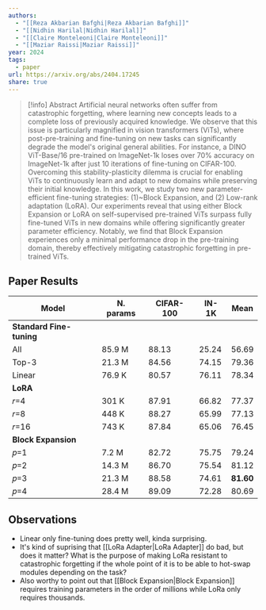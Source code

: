 ```yaml
---
authors:
  - "[[Reza Akbarian Bafghi|Reza Akbarian Bafghi]]"
  - "[[Nidhin Harilal|Nidhin Harilal]]"
  - "[[Claire Monteleoni|Claire Monteleoni]]"
  - "[[Maziar Raissi|Maziar Raissi]]"
year: 2024
tags:
  - paper
url: https://arxiv.org/abs/2404.17245
share: true
---
```

> [!info] Abstract
> Artificial neural networks often suffer from catastrophic forgetting, where learning new concepts leads to a complete loss of previously acquired knowledge. We observe that this issue is particularly magnified in vision transformers (ViTs), where post-pre-training and fine-tuning on new tasks can significantly degrade the model's original general abilities. For instance, a DINO ViT-Base/16 pre-trained on ImageNet-1k loses over 70% accuracy on ImageNet-1k after just 10 iterations of fine-tuning on CIFAR-100. Overcoming this stability-plasticity dilemma is crucial for enabling ViTs to continuously learn and adapt to new domains while preserving their initial knowledge. In this work, we study two new parameter-efficient fine-tuning strategies: (1)~Block Expansion, and (2) Low-rank adaptation (LoRA). Our experiments reveal that using either Block Expansion or LoRA on self-supervised pre-trained ViTs surpass fully fine-tuned ViTs in new domains while offering significantly greater parameter efficiency. Notably, we find that Block Expansion experiences only a minimal performance drop in the pre-training domain, thereby effectively mitigating catastrophic forgetting in pre-trained ViTs.
  

## Paper Results

| Model                    | N. params | CIFAR-100 | IN-1K | Mean      |
| ------------------------ | --------- | --------- | ----- | --------- |
| **Standard Fine-tuning** |           |           |       |           |
| All                      | 85.9 M    | 88.13     | 25.24 | 56.69     |
| Top-3                    | 21.3 M    | 84.56     | 74.15 | 79.36     |
| Linear                   | 76.9 K    | 80.57     | 76.11 | 78.34     |
| **LoRA**                 |           |           |       |           |
| 𝑟=4                     | 301 K     | 87.91     | 66.82 | 77.37     |
| 𝑟=8                     | 448 K     | 88.27     | 65.99 | 77.13     |
| 𝑟=16                    | 743 K     | 87.84     | 65.06 | 76.45     |
| **Block Expansion**      |           |           |       |           |
| 𝑝=1                     | 7.2 M     | 82.72     | 75.75 | 79.24     |
| 𝑝=2                     | 14.3 M    | 86.70     | 75.54 | 81.12     |
| 𝑝=3                     | 21.3 M    | 88.58     | 74.61 | **81.60** |
| 𝑝=4                     | 28.4 M    | 89.09     | 72.28 | 80.69     |

## Observations
- Linear only fine-tuning does pretty well, kinda surprising.
- It's kind of suprising that [[LoRa Adapter|LoRa Adapter]] do bad, but does it matter? What is the purpose of making LoRa resistant to catastrophic forgetting if the whole point of it is to be able to hot-swap modules depending on the task?
- Also worthy to point out that [[Block Expansion|Block Expansion]] requires training parameters in the order of millions while LoRa only requires thousands. 